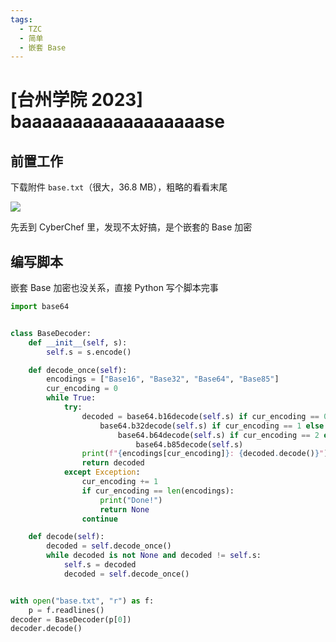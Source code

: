 ```yaml
---
tags:
  - TZC
  - 简单
  - 嵌套 Base
---
```


# \[台州学院 2023\] baaaaaaaaaaaaaaaaaase

## 前置工作

下载附件 `base.txt`（很大，36.8 MB），粗略的看看末尾

![](https://z1.ax1x.com/2023/10/26/piZmX7t.png)

先丢到 CyberChef 里，发现不太好搞，是个嵌套的 Base 加密

## 编写脚本

嵌套 Base 加密也没关系，直接 Python 写个脚本完事

```python
import base64


class BaseDecoder:
    def __init__(self, s):
        self.s = s.encode()

    def decode_once(self):
        encodings = ["Base16", "Base32", "Base64", "Base85"]
        cur_encoding = 0
        while True:
            try:
                decoded = base64.b16decode(self.s) if cur_encoding == 0 else \
                    base64.b32decode(self.s) if cur_encoding == 1 else \
                        base64.b64decode(self.s) if cur_encoding == 2 else \
                            base64.b85decode(self.s)
                print(f"{encodings[cur_encoding]}: {decoded.decode()}")
                return decoded
            except Exception:
                cur_encoding += 1
                if cur_encoding == len(encodings):
                    print("Done!")
                    return None
                continue

    def decode(self):
        decoded = self.decode_once()
        while decoded is not None and decoded != self.s:
            self.s = decoded
            decoded = self.decode_once()


with open("base.txt", "r") as f:
    p = f.readlines()
decoder = BaseDecoder(p[0])
decoder.decode()

```
